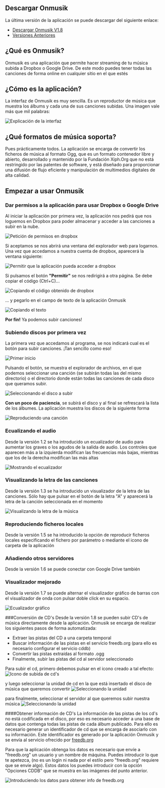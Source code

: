 ## Descargar Onmusik

La última versión de la aplicación se puede descargar del siguiente enlace:
* [Descargar Onmusik V1.8](https://github.com/damarbo33/onmusik/raw/master/Release/OnMusik1.8.zip)
* [Versiones Anteriores](https://github.com/damarbo33/onmusik/tree/master/Release)


## ¿Qué es Onmusik?

Onmusik es una aplicación que permite hacer streaming de tu música subida a Dropbox o Google Drive. De este modo puedes tener todas las canciones de forma online en cualquier sitio en el que estés

## ¿Cómo es la aplicación?

La interfaz de Onmusik es muy sencilla. Es un reproductor de música que muestra los álbums y cada una de sus canciones subidas. Una imagen vale más que mil palabras: 

![Explicación de la interfaz](https://github.com/damarbo33/onmusik/blob/master/Release/Docs/ScreenShots/06_Explaining.png)

## ¿Qué formatos de música soporta?
Pues prácticamente todos. La aplicación se encarga de convertir los ficheros de música al formato Ogg, que es un formato contenedor libre y abierto, desarrollado y mantenido por la Fundación Xiph.Org que no está restringido por las patentes de software, y está diseñado para proporcionar una difusión de flujo eficiente y manipulación de multimedios digitales de alta calidad.

## Empezar a usar Onmusik

### Dar permisos a la aplicación para usar Dropbox o Google Drive

Al iniciar la aplicación por primera vez, la aplicación nos pedirá que nos loguemos en Dropbox para poder almacenar y acceder a las canciones a subir en la nube. 

![Petición de permisos en dropbox](https://github.com/damarbo33/onmusik/blob/master/Release/Docs/ScreenShots/07_Permissions.png)

Si aceptamos se nos abrirá una ventana del explorador web para logarnos. Una vez que accedamos a nuestra cuenta de dropbox, aparecerá la ventana siguiente:

![Permitir que la aplicación pueda acceder a dropbox](https://github.com/damarbo33/onmusik/blob/master/Release/Docs/ScreenShots/08_Allow.png)

Si pulsamos el botón **"Permitir"** se nos redirigirá a otra página. Se debe copiar el código (Ctrl+C)...

![Copiando el código obtenido de dropbox](https://github.com/damarbo33/onmusik/blob/master/Release/Docs/ScreenShots/09_Code.png)

... y pegarlo en el campo de texto de la aplicación Onmusik

![Copiando el texto](https://github.com/damarbo33/onmusik/blob/master/Release/Docs/ScreenShots/10_CodeInOnmusik.png)

**Por fin!** Ya podemos subir canciones!

### Subiendo discos por primera vez

La primera vez que accedamos al programa, se nos indicará cual es el botón para subir canciones. ¡Tan sencillo como eso!

![Primer inicio](https://github.com/damarbo33/onmusik/blob/master/Release/Docs/ScreenShots/01_Welcome.png)

Pulsando el botón, se muestra el explorador de archivos, en el que podemos seleccionar una canción (se subirán todas las del mismo directorio) o el directorio donde están todas las canciones de cada disco que queramos subir.

![Seleccionando el disco a subir](https://github.com/damarbo33/onmusik/blob/master/Release/Docs/ScreenShots/02_DiscUpload.png)

**Con un poco de paciencia**, se subirá el disco y al final se refrescará la lista de los álbumes. La aplicación muestra los discos de la siguiente forma

![Reproduciendo una canción](https://github.com/damarbo33/onmusik/blob/master/Release/Docs/ScreenShots/05_Playing.png)

### Ecualizando el audio
Desde la versión 1.2 se ha introducido un ecualizador de audio para aumentar los graves o los agudos de la salida de audio. Los controles que aparecen más a la izquierda modifican las frecuencias más bajas, mientras que los de la derecha modifican las más altas

![Mostrando el ecualizador](https://github.com/damarbo33/onmusik/blob/master/Release/Docs/ScreenShots/11_equalizer.png)

### Visualizando la letra de las canciones
Desde la versión 1.3 se ha introducido un visualizador de la letra de las canciones. Sólo hay que pulsar en el botón de la letra "A" y aparecerá la letra de la canción seleccionada en el momento

![Visualizando la letra de la música](https://github.com/damarbo33/onmusik/blob/master/Release/Docs/ScreenShots/12_Lyrics.png)

### Reproduciendo ficheros locales
Desde la versión 1.5 se ha introducido la opción de reproducir ficheros locales especificando el fichero por parámetro o mediante el icono de carpeta de la aplicación

### Añadiendo otros servidores
Desde la versión 1.6 se puede conectar con Google Drive también

### Visualizador mejorado
Desde la versión 1.7 se puede alternar el visualizador gráfico de barras con el visualizador de onda con pulsar doble click en su espacio.

![Ecualizador gráfico](https://github.com/damarbo33/onmusik/blob/master/Release/Docs/ScreenShots/13_BarVis.png)

###Conversión de CD's
Desde la versión 1.8 se pueden subir CD's de música directamente desde la aplicación. Onmusik se encarga de realizar los siguientes pasos de forma automatizada: 
- Extraer las pistas del CD a una carpeta temporal
- Buscar información de las pistas en el servicio freedb.org (para ello es necesario configurar el servicio cddb)
- Convertir las pistas extraídas al formato .ogg 
- Finalmente, subir las pistas del cd al servidor seleccionado

Para subir el cd, primero debemos pulsar en el icono creado a tal efecto:
![Icono de subida de cd's](https://github.com/damarbo33/onmusik/blob/master/Release/Docs/ScreenShots/14_uploadCD.png)

y luego seleccionar la unidad de cd en la que está insertado el disco de música que queremos convertir
![Seleccionando la unidad](https://github.com/damarbo33/onmusik/blob/master/Release/Docs/ScreenShots/15_SelectDrive.png)

para finalmente, seleccionar el servidor al que queremos subir nuestra música
![Seleccionando la unidad](https://github.com/damarbo33/onmusik/blob/master/Release/Docs/ScreenShots/17_selectUploadServer.png)

####Obtener información de CD's
La información de las pistas de los cd's no está codificada en el disco, por eso es necesario acceder a una base de datos que contenga todas las pistas de cada álbum publicado. Para ello es necesario generar un identificador de cd que se encarga de asociarlo con su información. Este identificador es generado por la aplicación Onmusik y se envía al servicio ofrecido por [freedb.org](http://www.freedb.org/)

Para que la aplicación obtenga los datos es necesario que envíe a "freedb.org" un usuario y un nombre de máquina. Puedes introducir lo que te apetezca, (no es un login ni nada por el estilo pero "freedb.org" requiere que se envíe algo). Estos datos los puedes introducir con la opción "Opciones CDDB" que se muestra en las imágenes del punto anterior.

![Introduciendo los datos para obtener info de freedb.org](https://github.com/damarbo33/onmusik/blob/master/Release/Docs/ScreenShots/16_UpdatecddbInfo.png)
